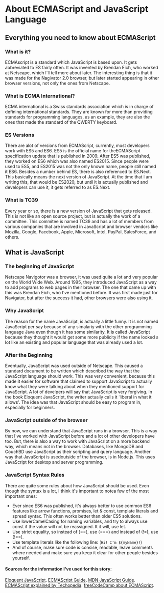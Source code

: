 # About ECMAScript and JavaScript Language

## Everything you need to know about ECMAScript

### What is it?
ECMAscript is a standard which JavaScript is based upon. It gets abbreviated to ES fairly often. It was invented by Brendan Eich, who worked at Netscape, which I'll tell more about later.
The interesting thing is that it was made for the Nagivator 2.0 browser, but later started appearing in other browser versions, not only the ones from Netscape.

### What is ECMA International?
ECMA international is a Swiss standards association which is in charge of defining international standards.
They are known for more than providing standards for programming languages, as an example, they are also the ones that made the standard of the QWERTY keyboard.

### ES Versions
There are alot of versions from ECMAScript, currently, most developers work with ES5 and ES6. 
ES5 is the official name for theECMAScript specification update that is published in 2009. 
After ES5 was published, they worked on ES6 which was also named ES2015.
Since people were used to ES5, and ES2015 was not the only known name, people still named it ES6.
Besides a number behind ES, there is also referenced to ES.Next. This basically means the next version of JavaScript. 
At the time that I am writing this, that would be ES2020, but until it is actually published and developers can use it, it gets referred to as ES.Next.

### What is TC39
Every year or so, there is a new version of JavaScript that gets released. 
This is not like an open source project, but is actually the work of a committee. 
This commitee is named TC39 and has a lot of members from various companies that are involved in JavaScript and browser vendors like Mozilla, Google, Facebook, Apple, Microsoft, Intel, PayPal, SalesForce, and others.

## What is JavaScript

### The beginning of JavaScript
Netscape Navigotor was a browser, it was used quite a lot and very popular on the World Wide Web. Around 1995, they introduced JavaScript as a way to add programs to web pages in their browser. 
The one that came up with this was Brendan Eich, who I've mentioned before. It was first made just for Navigator, but after the success it had, other browsers were also using it.

### Why JavaScript
The reason for the name JavaScript, is actually a little funny. It is not named JavaScript per say because of any simalariy with the other programming language Java even though it has some similarity.
It is called JavaScript because they thought it would get some more publicity if the name looked a lot like an existing and popular language that was already used a lot.

### After the Beginning
Eventually, JavaScript was used outside of Netscape. 
This caused a standard document to be written which described the way that the JavaScript language should work. 
This was very convenient, because this made it easier for software that claimed to support JavaScript to actually know what they were talking about when they mentioned support for JavaScript.
A lot of develpers will say that JavaScript is very forgiving. In the book Eloquent JavaScript, the writer actually calls it 'liberal in what it allows'. The idea was that JavaScript should be easy to program in, especially for beginners.

### JavaScript outside of the browser
By now, we can understand that JavaScript runs in a browser. This is a way that I've worked with JavaScript before and a lot of other developers have too. 
But, there is also a way to work with JavaScript on a more backend way, which means not in the browser. 
Databases, like MongoDB and CouchBD use JavaScript as their scripting and query language. 
Another way that JavaScript is usedoutside of the browser, is in Node.js. This uses JavaScript for desktop and server programming.

### JavaScript Syntax Rules
There are quite some rules about how JavaScript should be used. Even though the syntax is a lot, I think it's important to notea few of the most important ones:
* Ever since ES6 was published, it's always better to use common ES6 features like arrow functions, promises, let & const, template literals and spread syntax. This often works better than older ES5 solutions.
* Use lowerCamelCasing for naming variables, and try to always use const if the value will not be reassigned. It it will, use let.
* Use strict equality, so instead of (==), use (===) and instead of (!=), use (!==).
* Use template literals like the following line: (`Hi! I'm ${myName}!`)
* And of course, make sure code is consise, readable, leave comments where needed and make sure you keep it clear for other people besides yourself.

#### Sources for the information I've used for this story:
[Eloquent JavaScript](https://eloquentjavascript.net/00_intro.html). 
[ECMAScript Guide](https://flaviocopes.com/ecmascript/_). 
[MDN JavaScript Guide](https://developer.mozilla.org/en-US/docs/MDN/Contribute/Guidelines/Code_guidelines/JavaScript#General_JavaScript_guidelines). 
[ECMAScript explained by Techopedia](https://www.techopedia.com/definition/14291/ecmascript). 
[freeCodeCamp about ECMAScript](https://www.freecodecamp.org/news/whats-the-difference-between-javascript-and-ecmascript-cba48c73a2b5/). 
